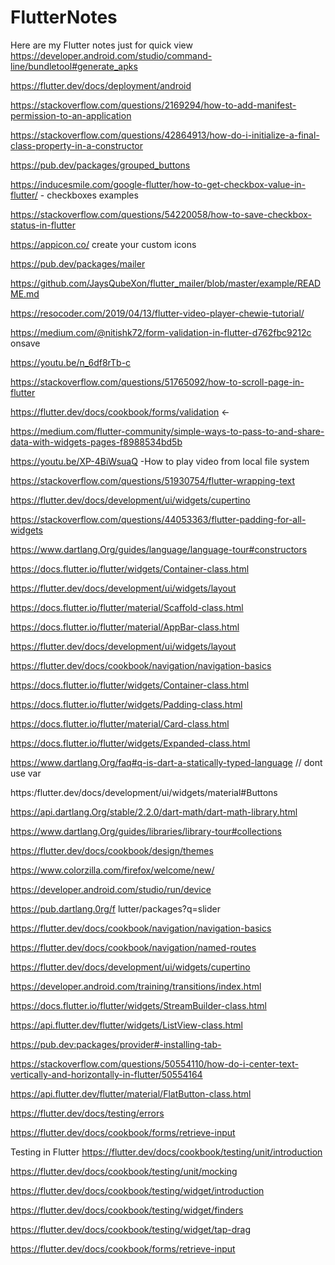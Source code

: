 # FlutterNotes

Here are my Flutter notes just for quick view
https://developer.android.com/studio/command-line/bundletool#generate_apks

https://flutter.dev/docs/deployment/android

https://stackoverflow.com/questions/2169294/how-to-add-manifest-permission-to-an-application

https://stackoverflow.com/questions/42864913/how-do-i-initialize-a-final-class-property-in-a-constructor

https://pub.dev/packages/grouped_buttons

https://inducesmile.com/google-flutter/how-to-get-checkbox-value-in-flutter/ - checkboxes examples

https://stackoverflow.com/questions/54220058/how-to-save-checkbox-status-in-flutter

https://appicon.co/  create your custom icons

https://pub.dev/packages/mailer

https://github.com/JaysQubeXon/flutter_mailer/blob/master/example/README.md

https://resocoder.com/2019/04/13/flutter-video-player-chewie-tutorial/

https://medium.com/@nitishk72/form-validation-in-flutter-d762fbc9212c  onsave

https://youtu.be/n_6df8rTb-c  

https://stackoverflow.com/questions/51765092/how-to-scroll-page-in-flutter

https://flutter.dev/docs/cookbook/forms/validation <-

https://medium.com/flutter-community/simple-ways-to-pass-to-and-share-data-with-widgets-pages-f8988534bd5b

https://youtu.be/XP-4BiWsuaQ -How to play video from local file system

https://stackoverflow.com/questions/51930754/flutter-wrapping-text

https://flutter.dev/docs/development/ui/widgets/cupertino

https://stackoverflow.com/questions/44053363/flutter-padding-for-all-widgets

https://www.dartlang.Org/guides/language/language-tour#constructors

https://docs.flutter.io/flutter/widgets/Container-class.html

https://flutter.dev/docs/development/ui/widgets/layout

https://docs.flutter.io/flutter/material/Scaffold-class.html

https://docs.flutter.io/flutter/material/AppBar-class.html

https://flutter.dev/docs/development/ui/widgets/layout

https://flutter.dev/docs/cookbook/navigation/navigation-basics

https://docs.flutter.io/flutter/widgets/Container-class.html

https://docs.flutter.io/flutter/widgets/Padding-class.html

https://docs.flutter.io/flutter/material/Card-class.html

https://docs.flutter.io/flutter/widgets/Expanded-class.html

https://www.dartlang.Org/faq#q-is-dart-a-statically-typed-language // dont use var

https:/flutter.dev/docs/development/ui/widgets/material#Buttons

https://api.dartlang.Org/stable/2.2.0/dart-math/dart-math-library.html

https://www.dartlang.Org/guides/libraries/library-tour#collections

https://flutter.dev/docs/cookbook/design/themes

https://www.colorzilla.com/firefox/welcome/new/

https://developer.android.com/studio/run/device

https://pub.dartlang.0rg/f lutter/packages?q=slider

https://flutter.dev/docs/cookbook/navigation/navigation-basics

https://flutter.dev/docs/cookbook/navigation/named-routes

https://flutter.dev/docs/development/ui/widgets/cupertino

https://developer.android.com/training/transitions/index.html

https://docs.flutter.io/flutter/widgets/StreamBuilder-class.html

https://api.flutter.dev/flutter/widgets/ListView-class.html

https://pub.dev:packages/provider#-installing-tab-

https://stackoverflow.com/questions/50554110/how-do-i-center-text-vertically-and-horizontally-in-flutter/50554164

https://api.flutter.dev/flutter/material/FlatButton-class.html

https://flutter.dev/docs/testing/errors

https://flutter.dev/docs/cookbook/forms/retrieve-input


Testing in Flutter
https://flutter.dev/docs/cookbook/testing/unit/introduction

https://flutter.dev/docs/cookbook/testing/unit/mocking

https://flutter.dev/docs/cookbook/testing/widget/introduction

https://flutter.dev/docs/cookbook/testing/widget/finders

https://flutter.dev/docs/cookbook/testing/widget/tap-drag

https://flutter.dev/docs/cookbook/forms/retrieve-input
